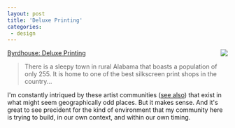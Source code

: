 ```yaml
---
layout: post
title: 'Deluxe Printing'
categories:
 - design
---
```



<img src="http://byrdhouse.typepad.com/photos/standard_deluxe/dsc01419-thumb.jpg" align="right" /><a title="Byrdhouse: Deluxe Printing" href="http://byrdhouse.typepad.com/byrdhouse/2004/05/deluxe_printing.html">Byrdhouse: Deluxe Printing</a>


<blockquote>There is a sleepy town in rural Alabama that boasts a population of only 255. It is home to one of the best silkscreen print shops in the country...</blockquote>


I'm constantly intriqued by these artist communities (<a href="http://www.danielsjourney.com/blog/index.php?file=2004_04.xml&id=408">see also</a>) that exist in what might seem geographically odd places. But it makes sense. And it's great to see precident for the kind of environment that my community here is trying to build, in our own context, and within our own timing.
